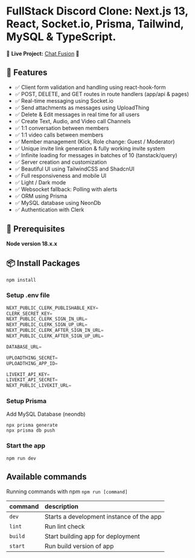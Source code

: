 # FullStack Discord Clone: Next.js 13, React, Socket.io, Prisma, Tailwind, MySQL & TypeScript.

🚀 **Live Project:** [Chat Fusion](https://chat-fusion-production.up.railway.app/) 🔗

## 🌟 Features

- ✅ Client form validation and handling using react-hook-form
- ✅ POST, DELETE, and GET routes in route handlers (app/api & pages)
- ✅ Real-time messaging using Socket.io
- ✅ Send attachments as messages using UploadThing
- ✅ Delete & Edit messages in real time for all users
- ✅ Create Text, Audio, and Video call Channels
- ✅ 1:1 conversation between members
- ✅ 1:1 video calls between members
- ✅ Member management (Kick, Role change: Guest / Moderator)
- ✅ Unique invite link generation & fully working invite system
- ✅ Infinite loading for messages in batches of 10 (tanstack/query)
- ✅ Server creation and customization
- ✅ Beautiful UI using TailwindCSS and ShadcnUI
- ✅ Full responsiveness and mobile UI
- ✅ Light / Dark mode
- ✅ Websocket fallback: Polling with alerts
- ✅ ORM using Prisma
- ✅ MySQL database using NeonDb
- ✅ Authentication with Clerk


## 📌 Prerequisites

**Node version 18.x.x**


## 📦 Install Packages

```shell
npm install
```


### Setup .env file

```js
NEXT_PUBLIC_CLERK_PUBLISHABLE_KEY=
CLERK_SECRET_KEY=
NEXT_PUBLIC_CLERK_SIGN_IN_URL=
NEXT_PUBLIC_CLERK_SIGN_UP_URL=
NEXT_PUBLIC_CLERK_AFTER_SIGN_IN_URL=
NEXT_PUBLIC_CLERK_AFTER_SIGN_UP_URL=

DATABASE_URL=

UPLOADTHING_SECRET=
UPLOADTHING_APP_ID=

LIVEKIT_API_KEY=
LIVEKIT_API_SECRET=
NEXT_PUBLIC_LIVEKIT_URL=
```

### Setup Prisma

Add MySQL Database (neondb)

```shell
npx prisma generate
npx prisma db push
```

### Start the app

```shell
npm run dev
```

## Available commands

Running commands with npm `npm run [command]`

| command | description                              |
| :------ | :--------------------------------------- |
| `dev`   | Starts a development instance of the app |
| `lint`  | Run lint check                           |
| `build` | Start building app for deployment        |
| `start` | Run build version of app                 |
